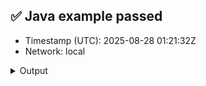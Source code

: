 ## ✅ Java example passed
- Timestamp (UTC): 2025-08-28 01:21:32Z
- Network: local

<details><summary>Output</summary>
=== Java Examples Runner ===
Timestamp (UTC): 2025-08-28 01:20:44Z
Network: local
Mirror:  http://localhost:5551/api/v1

▶️  Running all examples…

Hedera account created: 0.0.1003
EVM Address: 0x3f69f941890fbe51755cec0363bd97edc182f898


Waiting for Mirror Node to update...

RequestURL: http://localhost:5551/api/v1/balances?account.id=0.0.1003
{"timestamp":null,"balances":[],"links":{"next":null}}
200
Account balance not yet available in Mirror Node
0.0.1001

Fungible token created: 0.0.1004

Waiting for Mirror Node to update...
http://localhost:5551/api/v1/accounts/0.0.1001/tokens?token.id=0.0.1004
{"tokens":[],"links":{"next":null}}
200
Token balance not yet available in Mirror Node

Topic created: 0.0.1005

Message submitted: Hello, Hedera!

Waiting for Mirror Node to update...
http://localhost:5551/api/v1/topics/0.0.1005/messages
{"messages":[],"links":{"next":null}}
200
No messages found yet in Mirror Node

✅ All examples passed.
es found yet in Mirror Node

✅ All examples passed.
</details>
